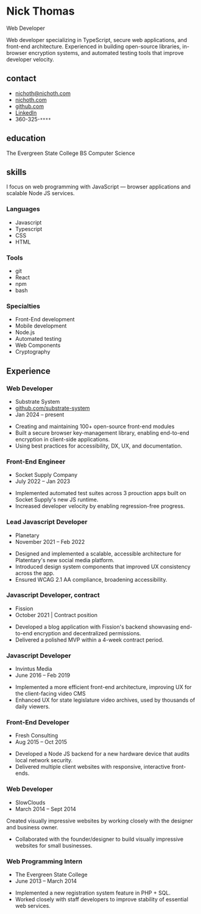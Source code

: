 # Nick Thomas
Web Developer

<p class="intro">
    Web developer specializing in TypeScript, secure web applications, and
    front-end architecture. Experienced in building open-source
    libraries, in-browser encryption systems, and automated testing tools
    that improve developer velocity.
</p>

<div class="col-left">

## contact
* nichoth@nichoth.com
* [nichoth.com](https://nichoth.com/)
* [github.com](https://github.com/nichoth/)
* [LinkedIn](https://www.linkedin.com/in/nichoth/)
* 360-325-`****`

## education
The Evergreen State College
BS Computer Science

## skills
I focus on web programming with JavaScript &mdash; browser
applications and scalable Node JS services.

### Languages
* Javascript
* Typescript
* CSS
* HTML

### Tools
* git
* React
* npm
* bash

### Specialties
* Front-End development
* Mobile development
* Node.js
* Automated testing
* Web Components
* Cryptography
</div>

<div class="col-right">

## Experience

### Web Developer
* Substrate System
* [github.com/substrate-system](https://github.com/substrate-system)
* Jan 2024 &ndash; present

<ul class="description">
    <li>
        Creating and maintaining 100+ open-source front-end modules
    </li>
    <li>
        Built a secure browser key-management library, enabling
        end-to-end encryption in client-side applications.
    </li>
    <li>
        Using best practices for accessibility, DX, UX, and documentation.
    </li>
</ul>

### Front-End Engineer
* Socket Supply Company
* July 2022 &ndash; Jan 2023

<ul class="description">
    <li>
        Implemented automated test suites across 3 prouction apps
        built on Socket Supply's new JS runtime.
    </li>
    <li>
        Increased developer velocity by enabling regression-free progress.
    </li>
</ul>

### Lead Javascript Developer
* Planetary
* November 2021 &ndash; Feb 2022

<ul class="description">
    <li>
        Designed and implemented a scalable, accessible architecture
        for Platentary's new social media platform.
    </li>
    <li>
        Introduced design system components that improved UX consistency
        across the app.
    </li>
    <li>
        Ensured WCAG 2.1 AA compliance, broadening accessibility.
    </li>
</ul>

### Javascript Developer, contract
* Fission
* October 2021 | Contract position


<ul class="description">
    <li>
        Developed a blog application with Fission's backend showvasing
        end-to-end encryption and decentralized permissions.
    </li>
    <li>
        Delivered a polished MVP within a 4-week contract period.
    </li>
</ul>

### Javascript Developer
* Invintus Media
* June 2016 &ndash; Feb 2019

<ul class="description">
    <li>
        Implemented a more efficient front-end architecture,
        improving UX for the client-facing video CMS
    </li>
    <li>
        Enhanced UX for state legislature video archives, used by
        thousands of daily viewers.
    </li>
</ul>

### Front-End Developer
* Fresh Consulting
* Aug 2015 &ndash; Oct 2015

<ul class="description">
    <li>
        Developed a Node JS backend for a new hardware device
        that audits local network security.
    </li>
    <li>
        Delivered multiple client websites with responsive,
        interactive front-ends.
    </li>
</ul>

### Web Developer
* SlowClouds
* March 2014 &ndash; Sept 2014

Created visually impressive websites by working closely with the
designer and business owner.

<ul class="description">
    <li>
        Collaborated with the founder/designer to build
        visually impressive websites for small businesses.
    </li>
</ul>

### Web Programming Intern
* The Evergreen State College
* June 2013 &ndash; March 2014

<ul class="description">
    <li>
        Implemented a new registration system feature in PHP + SQL.
    </li>
    <li>
        Worked closely with staff developers to improve stability
        of essential web services.
    </li>
</ul>

</div>
